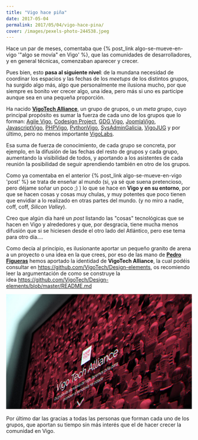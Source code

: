 ```yaml
---
title: "Vigo hace piña"
date: 2017-05-04
permalink: 2017/05/04/vigo-hace-pina/
cover: /images/pexels-photo-244538.jpeg
---
```

Hace un par de meses, comentaba que {% post_link algo-se-mueve-en-vigo '"algo se movía" en Vigo' %}, que las comunidades de desarrolladores, y en general técnicas, comenzaban aparecer y crecer.

Pues bien, esto **pasa al siguiente nivel**: de la mundana necesidad de coordinar los espacios y las fechas de los _meetups_ de los distintos grupos, ha surgido algo más, algo que personalmente me ilusiona mucho, por que siempre es bonito ver crecer algo, una idea, pero más si uno es participe aunque sea en una pequeña proporción.

Ha nacido **[VigoTech Alliance](http://vigotech.org/)**, un grupo de grupos, o un _meta grupo_, cuyo principal propósito es sumar la fuerza de cada uno de los grupos que lo forman: [Agile Vigo](https://www.agilevigo.com/), [Codesign Project](http://www.meetup.com/es-ES/codesign-project/), [GDG Vigo](https://www.meetup.com/GDGVigo), [JoomlaVigo](https://www.meetup.com/Grupo-de-Usuarios-de-Joomla-de-Vigo/), [JavascriptVigo](http://www.meetup.com/es-ES/JavaScriptVigo/), [PHPVigo](http://www.phpvigo.com/), [PythonVigo](http://www.python-vigo.es/), [SysAdminGalicia](http://www.meetup.com/es-ES/Sysadmin-Galicia/), [VigoJUG](http://www.vigojug.org/) y por último, pero no menos importante [VigoLabs](http://vigolabs.gal/).

Esa suma de fuerza de conocimiento, de cada grupo se concreta, por ejemplo, en la difusión de las fechas del resto de grupos y cada grupo, aumentando la visibilidad de todos, y aportando a los asistentes de cada reunión la posibilidad de seguir aprendiendo también en otro de los grupos.

Como ya comentaba en el anterior {% post_link algo-se-mueve-en-vigo 'post' %} se trata de enseñar al mundo (si, ya sé que suena pretencioso, pero déjame soñar un poco ;) ) lo que se hace en **Vigo y en su entorno**, por que se hacen cosas y cosas muy chulas, y muy potentes que poco tienen que envidiar a lo realizado en otras partes del mundo. (y no miro a nadie, coff, coff, _Silicon Valley_).

Creo que algún día haré un _post_ listando las "cosas" tecnológicas que se hacen en Vigo y alrededores y que, por desgracia, tiene mucha menos difusión que si se hiciesen desde el otro lado del Atlántico, pero ese tema para otro día....

Como decía al principio, es ilusionante aportar un pequeño granito de arena a un proyecto o una idea en la que crees, por eso de las mano de **[Pedro Figueras](http://www.pedrofigueras.com)** hemos aportado la identidad de **VigoTech Alliance**, la cual podéis consultar en https://github.com/VigoTech/Design-elements, os recomiendo leer la argumentación de como se construye la idea https://github.com/VigoTech/Design-elements/blob/master/README.md

![](/images/logovigo-08.jpg)

Por último dar las gracias a todas las personas que forman cada uno de los grupos, que aportan su tiempo sin más interés que el de hacer crecer la comunidad en Vigo.
